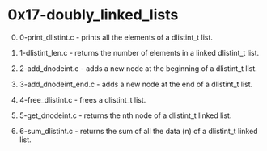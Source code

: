 # 0x17-doubly_linked_lists

0. 0-print_dlistint.c - prints all the elements of a dlistint_t list.

1. 1-dlistint_len.c -  returns the number of elements in a linked dlistint_t list.

2. 2-add_dnodeint.c - adds a new node at the beginning of a dlistint_t list.

3. 3-add_dnodeint_end.c - adds a new node at the end of a dlistint_t list.

4. 4-free_dlistint.c - frees a dlistint_t list.

5. 5-get_dnodeint.c - returns the nth node of a dlistint_t linked list.

6. 6-sum_dlistint.c - returns the sum of all the data (n) of a dlistint_t linked list.
